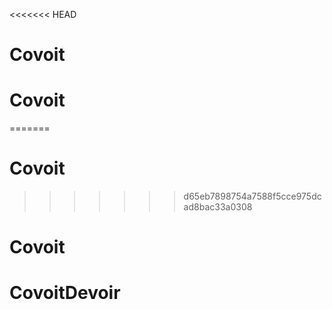 <<<<<<< HEAD
# Covoit
# Covoit
=======
# Covoit
>>>>>>> d65eb7898754a7588f5cce975dcad8bac33a0308
# Covoit
# CovoitDevoir
